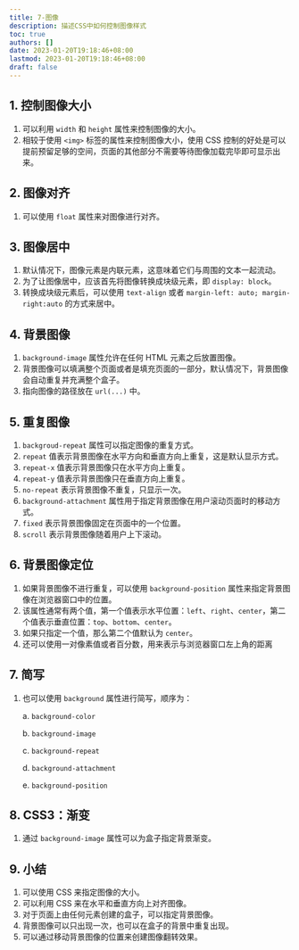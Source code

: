 ```yaml
---
title: 7-图像
description: 描述CSS中如何控制图像样式
toc: true
authors: []
date: 2023-01-20T19:18:46+08:00
lastmod: 2023-01-20T19:18:46+08:00
draft: false
---
```


## 1. 控制图像大小

1. 可以利用 `width` 和 `height` 属性来控制图像的大小。
2. 相较于使用 `<img>` 标签的属性来控制图像大小，使用 CSS 控制的好处是可以提前预留足够的空间，页面的其他部分不需要等待图像加载完毕即可显示出来。


## 2. 图像对齐

1. 可以使用 `float` 属性来对图像进行对齐。

## 3. 图像居中

1. 默认情况下，图像元素是内联元素，这意味着它们与周围的文本一起流动。
2. 为了让图像居中，应该首先将图像转换成块级元素，即 `display: block`。
3. 转换成块级元素后，可以使用 `text-align` 或者 `margin-left: auto; margin-right:auto` 的方式来居中。

## 4. 背景图像

1. `background-image` 属性允许在任何 HTML 元素之后放置图像。
2. 背景图像可以填满整个页面或者是填充页面的一部分，默认情况下，背景图像会自动重复并充满整个盒子。
3. 指向图像的路径放在 `url(...)` 中。

## 5. 重复图像

1. `backgroud-repeat` 属性可以指定图像的重复方式。
2. `repeat` 值表示背景图像在水平方向和垂直方向上重复，这是默认显示方式。
3. `repeat-x` 值表示背景图像只在水平方向上重复。
4. `repeat-y` 值表示背景图像只在垂直方向上重复。
5. `no-repeat` 表示背景图像不重复，只显示一次。
6. `background-attachment` 属性用于指定背景图像在用户滚动页面时的移动方式。 
7. `fixed` 表示背景图像固定在页面中的一个位置。
8. `scroll` 表示背景图像随着用户上下滚动。

## 6. 背景图像定位

1. 如果背景图像不进行重复，可以使用 `background-position` 属性来指定背景图像在浏览器窗口中的位置。
2. 该属性通常有两个值，第一个值表示水平位置：`left`、`right`、`center`，第二个值表示垂直位置：`top`、`bottom`、`center`。
3. 如果只指定一个值，那么第二个值默认为 `center`。
4. 还可以使用一对像素值或者百分数，用来表示与浏览器窗口左上角的距离

## 7. 简写

1. 也可以使用 `background` 属性进行简写，顺序为：

    a. `background-color`

    b. `background-image`
    
    c. `background-repeat`
    
    d. `background-attachment`
    
    e. `background-position`


## 8. CSS3：渐变

1. 通过 `background-image` 属性可以为盒子指定背景渐变。


## 9. 小结

1. 可以使用 CSS 来指定图像的大小。
2. 可以利用 CSS 来在水平和垂直方向上对齐图像。
3. 对于页面上由任何元素创建的盒子，可以指定背景图像。
4. 背景图像可以只出现一次，也可以在盒子的背景中重复出现。
5. 可以通过移动背景图像的位置来创建图像翻转效果。